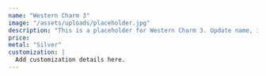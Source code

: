 ```yaml
---
name: "Western Charm 3"
image: "/assets/uploads/placeholder.jpg"
description: "This is a placeholder for Western Charm 3. Update name, image, price, and description in CMS."
price:
metal: "Silver"
customization: |
  Add customization details here.
---
```

